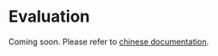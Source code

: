 # Evaluation

Coming soon. Please refer to [chinese documentation](https://mmengine.readthedocs.io/zh_CN/latest/design/evaluation.html).
